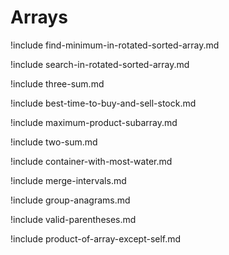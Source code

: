 # Arrays

!include find-minimum-in-rotated-sorted-array.md

!include search-in-rotated-sorted-array.md

!include three-sum.md

!include best-time-to-buy-and-sell-stock.md

!include maximum-product-subarray.md

!include two-sum.md

!include container-with-most-water.md

!include merge-intervals.md

!include group-anagrams.md

!include valid-parentheses.md

!include product-of-array-except-self.md
